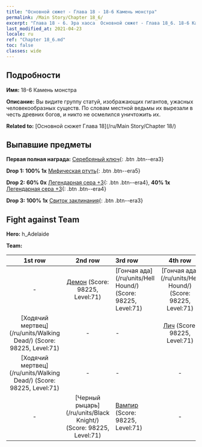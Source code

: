 ```yaml
---
title: "Основной сюжет - Глава 18 - 18-6 Камень монстра"
permalink: /Main Story/Chapter 18_6/
excerpt: "Глава 18 - 6. Эра хаоса  Основной сюжет - Глава 18_6. 18-6 Камень монстра"
last_modified_at: 2021-04-23
locale: ru
ref: "Chapter 18_6.md"
toc: false
classes: wide
---
```


## Подробности

 **Имя:** 18-6 Камень монстра

 **Описание:** Вы видите группу статуй, изображающих гигантов, ужасных человекообразных существ. По словам местной ведьмы их вырезали в честь древних богов, и никто не осмелился уничтожить их.

 **Related to:** [Основной сюжет Глава 18](/ru/Main Story/Chapter 18/)

## Выпавшие предметы

 **Первая полная награда:** [Серебряный ключ](/ItemsRU/con_693/){: .btn .btn--era3}

 **Drop 1:** **100% 1x** [Мифическая ртуть](/ItemsRU/mat_63/){: .btn .btn--era5}

 **Drop 2:** **60% 0x** [Легендарная сера +3](/ItemsRU/mat_57/){: .btn .btn--era4}, **40% 1x** [Легендарная сера +3](/ItemsRU/mat_57/){: .btn .btn--era4}

 **Drop 3:** **100% 1x** [Свиток заклинания](/ItemsRU/con_694/){: .btn .btn--era3}


## Fight against Team
 **Hero:** h_Adelaide

 **Team:**


  | 1st row | 2nd row | 3rd row | 4th row |
  |:----:|:----:|:----|:----:|
  | - | [Демон](/ru/units/Demon/) (Score: 98225, Level:71)  | [Гончая ада](/ru/units/Hell Hound/) (Score: 98225, Level:71)  | [Гончая ада](/ru/units/Hell Hound/) (Score: 98225, Level:71)  |
  | [Ходячий мертвец](/ru/units/Walking Dead/) (Score: 98225, Level:71)  | - | - | [Лич](/ru/units/Lich/) (Score: 98225, Level:71)  |
  | [Ходячий мертвец](/ru/units/Walking Dead/) (Score: 98225, Level:71)  | - | - | - |
  | - | [Черный рыцарь](/ru/units/Black Knight/) (Score: 98225, Level:71)  | [Вампир](/ru/units/Vampire/) (Score: 98225, Level:71)  | - |


